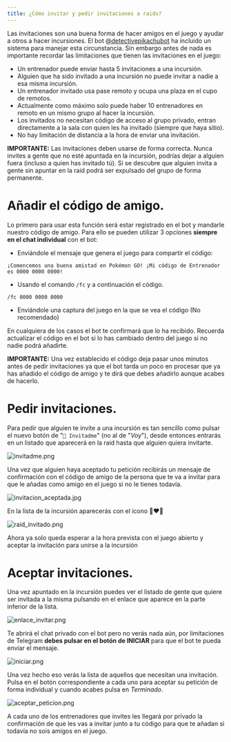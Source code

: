 ```yaml
---
title: ¿Cómo invitar y pedir invitaciones a raids?
---
```


Las invitaciones son una buena forma de hacer amigos en el juego y ayudar a otros a hacer incursiones. El bot [@detectivepikachubot](https://t.me/detectivepikachubot) ha incluido un sistema para manejar esta circunstancia. Sin embargo antes de nada es importante recordar las limitaciones que tienen las invitaciones en el juego: 

- Un entrenador puede enviar hasta 5 invitaciones a una incursión.
- Alguien que ha sido invitado a una incursión no puede invitar a nadie a esa misma incursión.
- Un entrenador invitado usa pase remoto y ocupa una plaza en el cupo de remotos.
- Actualmente como máximo solo puede haber 10 entrenadores en remoto en un mismo grupo al hacer la incursión.
- Los invitados no necesitan código de acceso al grupo privado, entran directamente a la sala con quien les ha invitado (siempre que haya sitio).
- No hay limitación de distancia a la hora de enviar una invitación.

**IMPORTANTE:** Las invitaciones deben usarse de forma correcta. Nunca invites a gente que no esté apuntada en la incursión, podrías dejar a alguien fuera (incluso a quien has invitado tú). Si se descubre que alguien invita a gente sin apuntar en la raid podrá ser expulsado del grupo de forma permanente.

# Añadir el código de amigo.

Lo primero para usar esta función será estar registrado en el bot y mandarle nuestro código de amigo. Para ello se pueden utilizar 3 opciones **siempre en el chat individual** con el bot:
- Enviándole el mensaje que genera el juego para compartir el código:
~~~
¡Comencemos una buena amistad en Pokémon GO! ¡Mi código de Entrenador es 0000 0000 0000!
~~~
- Usando el comando `/fc` y a continuación el código.
~~~
/fc 0000 0000 0000
~~~
- Enviándole una captura del juego en la que se vea el código (No recomendado)

En cualquiera de los casos el bot te confirmará que lo ha recibido. Recuerda actualizar el código en el bot si lo has cambiado dentro del juego si no nadie podrá añadirte.

**IMPORTANTE:** Una vez establecido el código deja pasar unos minutos antes de pedir invitaciones ya que el bot tarda un poco en procesar que ya has añadido el código de amigo y te dirá que debes añadirlo aunque acabes de hacerlo.

# Pedir invitaciones.
Para pedir que alguien te invite a una incursión es tan sencillo como pulsar el nuevo botón de "`🙏 Invitadme`" (no al de "*Voy*"), desde entonces entrarás en un listado que aparecerá en la raid hasta que alguien quiera invitarte.

![invitadme.png](images/invitadme.png)

Una vez que alguien haya aceptado tu petición recibirás un mensaje de confirmación con el código de amigo de la persona que te va a invitar para que le añadas como amigo en el juego si no le tienes todavía.

![invitacion_aceptada.jpg](images/invitacion_aceptada.jpg)

En la lista de la incursión aparecerás con el icono 👨‍❤️‍👨

![raid_invitado.png](images/raid_invitado.png)

Ahora ya solo queda esperar a la hora prevista con el juego abierto y aceptar la invitación para unirse a la incursión

# Aceptar invitaciones.
Una vez apuntado en la incursión puedes ver el listado de gente que quiere ser invitada a la misma pulsando en el enlace que aparece en la parte inferior de la lista.

![enlace_invitar.png](images/enlace_invitar.png)

Te abrirá el chat privado con el bot pero no verás nada aún, por limitaciones de Telegram **debes pulsar en el botón de INICIAR** para que el bot te pueda enviar el mensaje. 

![iniciar.png](images/iniciar.png)

Una vez hecho eso verás la lista de aquellos que necesitan una invitación. Pulsa en el botón correspondiente a cada uno para aceptar su petición de forma individual y cuando acabes pulsa en *Terminado*.

![aceptar_peticion.png](images/aceptar_peticion.png)

A cada uno de los entrenadores que invites les llegará por privado la confirmación de que les vas a invitar junto a tu código para que te añadan si todavía no sois amigos en el juego.
